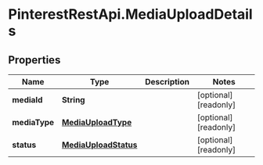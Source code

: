 # PinterestRestApi.MediaUploadDetails

## Properties

Name | Type | Description | Notes
------------ | ------------- | ------------- | -------------
**mediaId** | **String** |  | [optional] [readonly] 
**mediaType** | [**MediaUploadType**](MediaUploadType.md) |  | [optional] [readonly] 
**status** | [**MediaUploadStatus**](MediaUploadStatus.md) |  | [optional] [readonly] 


